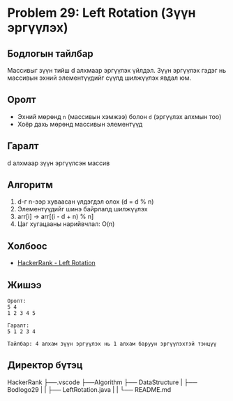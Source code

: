 # Problem 29: Left Rotation (Зүүн эргүүлэх)

## Бодлогын тайлбар

Массивыг зүүн тийш d алхмаар эргүүлэх үйлдэл. Зүүн эргүүлэх гэдэг нь массивын эхний элементүүдийг сүүлд шилжүүлэх явдал юм.

## Оролт

- Эхний мөрөнд `n` (массивын хэмжээ) болон `d` (эргүүлэх алхмын тоо)
- Хоёр дахь мөрөнд массивын элементүүд

## Гаралт

d алхмаар зүүн эргүүлсэн массив

## Алгоритм

1. d-г n-ээр хуваасан үлдэгдэл олох (d = d % n)
2. Элементүүдийг шинэ байрлалд шилжүүлэх
3. arr[i] → arr[(i - d + n) % n]
4. Цаг хугацааны нарийвчлал: O(n)

## Холбоос

- [HackerRank - Left Rotation](https://www.hackerrank.com/challenges/ctci-array-left-rotation)

## Жишээ

```
Оролт:
5 4
1 2 3 4 5

Гаралт:
5 1 2 3 4

Тайлбар: 4 алхам зүүн эргүүлэх нь 1 алхам баруун эргүүлэхтэй тэнцүү
```

## Директор бүтэц
HackerRank
    ├──.vscode
    ├──Algorithm
    ├── DataStructure
    |   ├── Bodlogo29
    |   |   ├── LeftRotation.java
    |   |   └── README.md